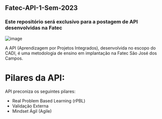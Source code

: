 ## Fatec-API-1-Sem-2023
<h3 aling center> Este repositório será exclusivo para a postagem de API desenvolvidas na Fatec </h3> 

![image](https://user-images.githubusercontent.com/127263243/233722766-d2870d8c-4b24-4a7b-a2ff-0cb4749b22fc.png)

A API (Aprendizagem por Projetos Integrados), desenvolvida no escopo do CADI, é uma metodologia de ensino em implantação na Fatec São José dos Campos.

# Pilares da API:
API preconiza os seguintes pilares:
- Real Problem Based Learning (rPBL)
- Validação Externa
- Mindset Ágil (Agile)
